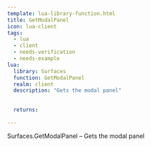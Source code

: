 ```yaml
---
template: lua-library-function.html
title: GetModalPanel
icon: lua-client
tags:
  - lua
  - client
  - needs-verification
  - needs-example
lua:
  library: Surfaces
  function: GetModalPanel
  realm: client
  description: "Gets the modal panel"
  
  
  returns:
    
---
```


<div class="lua__search__keywords">
Surfaces.GetModalPanel &#x2013; Gets the modal panel
</div>

